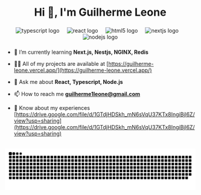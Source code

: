<h1 align="center">Hi 👋, I'm Guilherme Leone</h1>

###

<div align="center">
  <img src="https://cdn.jsdelivr.net/gh/devicons/devicon/icons/typescript/typescript-original.svg" height="30" alt="typescript logo"  />
  <img width="12" />
  <img src="https://cdn.jsdelivr.net/gh/devicons/devicon/icons/react/react-original.svg" height="30" alt="react logo"  />
  <img width="12" />
  <img src="https://cdn.jsdelivr.net/gh/devicons/devicon/icons/html5/html5-original.svg" height="30" alt="html5 logo"  />
  <img width="12" />
  <img src="https://cdn.jsdelivr.net/gh/devicons/devicon/icons/nextjs/nextjs-original.svg" height="30" alt="nextjs logo"  />
  <img width="12" />
  <img src="https://cdn.jsdelivr.net/gh/devicons/devicon/icons/nodejs/nodejs-original.svg" height="30" alt="nodejs logo"  />
</div>

###

- 🌱 I’m currently learning **Next.js, Nestjs, NGINX, Redis**

- 👨‍💻 All of my projects are available at [https://guilherme-leone.vercel.app/](https://guilherme-leone.vercel.app/)

- 💬 Ask me about **React, Typescript, Node.js**

- 📫 How to reach me **guilherme1leone@gmail.com**

- 📄 Know about my experiences [https://drive.google.com/file/d/1GTdjHDSkh_mN6sVqU37KTx8IngiBjl6Z/view?usp=sharing](https://drive.google.com/file/d/1GTdjHDSkh_mN6sVqU37KTx8IngiBjl6Z/view?usp=sharing)




<br clear="both">

<img src="https://raw.githubusercontent.com/guibleone/guibleone/output/snake.svg" alt="Snake animation" />

###
